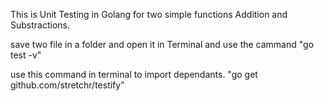 This is Unit Testing  in Golang for two simple functions Addition and Substractions.

save two file in a folder and open it in Terminal and use the cammand
"go test -v"

use this command in terminal to import dependants.
"go get github.com/stretchr/testify"
